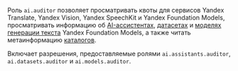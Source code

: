 Роль `ai.auditor` позволяет просматривать квоты для сервисов Yandex Translate, Yandex Vision, Yandex SpeechKit и Yandex Foundation Models, просматривать информацию об [AI-ассистентах](../../foundation-models/concepts/assistant/index.md), [датасетах](../../foundation-models/dataset/api-ref/grpc/index.md) и [моделях генерации текста](../../foundation-models/concepts/yandexgpt/models.md) Yandex Foundation Models, а также читать метаинформацию [каталогов](../../resource-manager/concepts/resources-hierarchy.md#folder).

Включает разрешения, предоставляемые ролями `ai.assistants.auditor`, `ai.datasets.auditor` и `ai.models.auditor`.
